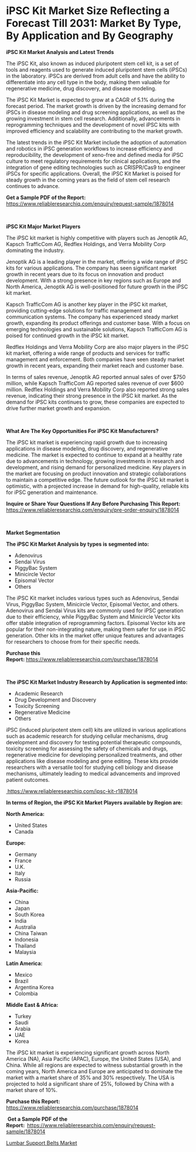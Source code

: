 <p><h1>iPSC Kit Market Size Reflecting a Forecast Till 2031: Market By Type, By Application and By Geography</h1></p><p><strong>iPSC Kit Market Analysis and Latest Trends</strong></p>
<p><p>The iPSC Kit, also known as induced pluripotent stem cell kit, is a set of tools and reagents used to generate induced pluripotent stem cells (iPSCs) in the laboratory. iPSCs are derived from adult cells and have the ability to differentiate into any cell type in the body, making them valuable for regenerative medicine, drug discovery, and disease modeling.</p><p>The iPSC Kit Market is expected to grow at a CAGR of 5.1% during the forecast period. The market growth is driven by the increasing demand for iPSCs in disease modeling and drug screening applications, as well as the growing investment in stem cell research. Additionally, advancements in reprogramming techniques and the development of novel iPSC kits with improved efficiency and scalability are contributing to the market growth.</p><p>The latest trends in the iPSC Kit Market include the adoption of automation and robotics in iPSC generation workflows to increase efficiency and reproducibility, the development of xeno-free and defined media for iPSC culture to meet regulatory requirements for clinical applications, and the integration of gene editing technologies such as CRISPR/Cas9 to engineer iPSCs for specific applications. Overall, the iPSC Kit Market is poised for steady growth in the coming years as the field of stem cell research continues to advance.</p></p>
<p><strong>Get a Sample PDF of the Report:&nbsp;</strong> <a href="https://www.reliableresearchiq.com/enquiry/request-sample/1878014">https://www.reliableresearchiq.com/enquiry/request-sample/1878014</a></p>
<p>&nbsp;</p>
<p><strong>iPSC Kit Major Market Players</strong></p>
<p><p>The iPSC kit market is highly competitive with players such as Jenoptik AG, Kapsch TrafficCom AG, Redflex Holdings, and Verra Mobility Corp dominating the industry. </p><p>Jenoptik AG is a leading player in the market, offering a wide range of iPSC kits for various applications. The company has seen significant market growth in recent years due to its focus on innovation and product development. With a strong presence in key regions such as Europe and North America, Jenoptik AG is well-positioned for future growth in the iPSC kit market.</p><p>Kapsch TrafficCom AG is another key player in the iPSC kit market, providing cutting-edge solutions for traffic management and communication systems. The company has experienced steady market growth, expanding its product offerings and customer base. With a focus on emerging technologies and sustainable solutions, Kapsch TrafficCom AG is poised for continued growth in the iPSC kit market.</p><p>Redflex Holdings and Verra Mobility Corp are also major players in the iPSC kit market, offering a wide range of products and services for traffic management and enforcement. Both companies have seen steady market growth in recent years, expanding their market reach and customer base.</p><p>In terms of sales revenue, Jenoptik AG reported annual sales of over $750 million, while Kapsch TrafficCom AG reported sales revenue of over $600 million. Redflex Holdings and Verra Mobility Corp also reported strong sales revenue, indicating their strong presence in the iPSC kit market. As the demand for iPSC kits continues to grow, these companies are expected to drive further market growth and expansion.</p></p>
<p>&nbsp;</p>
<p><strong>What Are The Key Opportunities For iPSC Kit Manufacturers?</strong></p>
<p><p>The iPSC kit market is experiencing rapid growth due to increasing applications in disease modeling, drug discovery, and regenerative medicine. The market is expected to continue to expand at a healthy rate due to advancements in technology, growing investments in research and development, and rising demand for personalized medicine. Key players in the market are focusing on product innovation and strategic collaborations to maintain a competitive edge. The future outlook for the iPSC kit market is optimistic, with a projected increase in demand for high-quality, reliable kits for iPSC generation and maintenance.</p></p>
<p><strong>Inquire or Share Your Questions If Any Before Purchasing This Report:</strong> <a href="https://www.reliableresearchiq.com/enquiry/pre-order-enquiry/1878014">https://www.reliableresearchiq.com/enquiry/pre-order-enquiry/1878014</a></p>
<p>&nbsp;</p>
<p><strong>Market Segmentation</strong></p>
<p><strong>The iPSC Kit Market Analysis by types is segmented into:</strong></p>
<p><ul><li>Adenovirus</li><li>Sendai Virus</li><li>PiggyBac System</li><li>Minicircle Vector</li><li>Episomal Vector</li><li>Others</li></ul></p>
<p><p>The iPSC Kit market includes various types such as Adenovirus, Sendai Virus, PiggyBac System, Minicircle Vector, Episomal Vector, and others. Adenovirus and Sendai Virus kits are commonly used for iPSC generation due to their efficiency, while PiggyBac System and Minicircle Vector kits offer stable integration of reprogramming factors. Episomal Vector kits are popular for their non-integrating nature, making them safer for use in iPSC generation. Other kits in the market offer unique features and advantages for researchers to choose from for their specific needs.</p></p>
<p><strong>Purchase this Report:&nbsp;</strong><a href="https://www.reliableresearchiq.com/purchase/1878014">https://www.reliableresearchiq.com/purchase/1878014</a></p>
<p>&nbsp;</p>
<p><strong>The iPSC Kit Market Industry Research by Application is segmented into:</strong></p>
<p><ul><li>Academic Research</li><li>Drug Development and Discovery</li><li>Toxicity Screening</li><li>Regenerative Medicine</li><li>Others</li></ul></p>
<p><p>iPSC (induced pluripotent stem cell) kits are utilized in various applications such as academic research for studying cellular mechanisms, drug development and discovery for testing potential therapeutic compounds, toxicity screening for assessing the safety of chemicals and drugs, regenerative medicine for developing personalized treatments, and other applications like disease modeling and gene editing. These kits provide researchers with a versatile tool for studying cell biology and disease mechanisms, ultimately leading to medical advancements and improved patient outcomes.</p></p>
<p><a href="https://www.reliableresearchiq.com/ipsc-kit-r1878014">&nbsp;https://www.reliableresearchiq.com/ipsc-kit-r1878014</a></p>
<p><strong>In terms of Region, the iPSC Kit Market Players available by Region are:</strong></p>
<p>
    <p> <strong> North America: </strong>
        <ul>
            <li>United States</li>
            <li>Canada</li>
        </ul>
        </p> 
    <p> <strong> Europe: </strong>
        <ul>
            <li>Germany</li>
            <li>France</li>
            <li>U.K.</li>
            <li>Italy</li>
            <li>Russia</li>
        </ul>
        </p> 
    <p> <strong> Asia-Pacific: </strong>
        <ul>
            <li>China</li>
            <li>Japan</li>
            <li>South Korea</li>
            <li>India</li>
            <li>Australia</li>
            <li>China Taiwan</li>
            <li>Indonesia</li>
            <li>Thailand</li>
            <li>Malaysia</li>
        </ul>
        </p> 
    <p> <strong> Latin America: </strong>
        <ul>
            <li>Mexico</li>
            <li>Brazil</li>
            <li>Argentina Korea</li>
            <li>Colombia</li>
        </ul>
        </p> 
    <p> <strong> Middle East & Africa: </strong>
        <ul>
            <li>Turkey</li>
            <li>Saudi</li>
            <li>Arabia</li>
            <li>UAE</li>
            <li>Korea</li>
        </ul>
    </p>
    </p>
<p><p>The iPSC kit market is experiencing significant growth across North America (NA), Asia Pacific (APAC), Europe, the United States (USA), and China. While all regions are expected to witness substantial growth in the coming years, North America and Europe are anticipated to dominate the market with a market share of 35% and 30% respectively. The USA is projected to hold a significant share of 25%, followed by China with a market share of 10%.</p></p>
<p><strong>Purchase this Report: </strong><a href="https://www.reliableresearchiq.com/purchase/1878014">https://www.reliableresearchiq.com/purchase/1878014</a></p>
<p>&nbsp;<strong>Get a Sample PDF of the Report:&nbsp;&nbsp;</strong><a href="https://www.reliableresearchiq.com/enquiry/request-sample/1878014">https://www.reliableresearchiq.com/enquiry/request-sample/1878014</a></p>
<p><strong></strong></p>
<p><p><a href="https://github.com/jadenRaynor/Market-Research-Report-List-1/blob/main/lumbar-support-belts-market.md">Lumbar Support Belts Market</a></p></p>